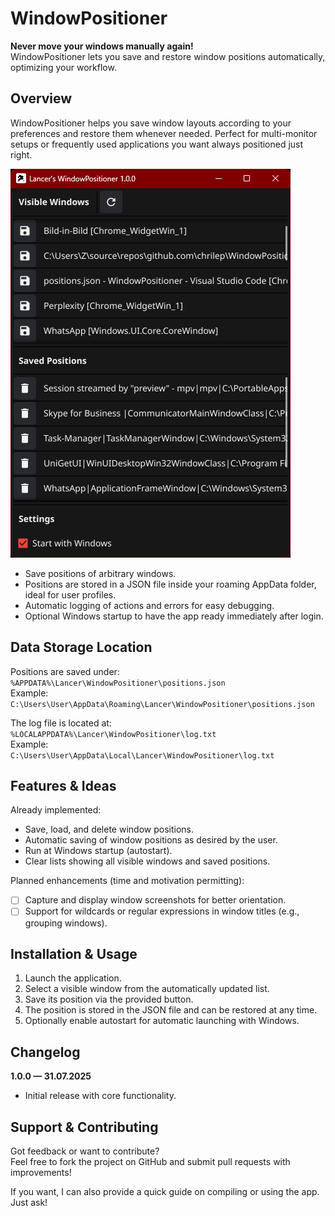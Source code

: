 # WindowPositioner

**Never move your windows manually again!**  
WindowPositioner lets you save and restore window positions automatically, optimizing your workflow.

## Overview

WindowPositioner helps you save window layouts according to your preferences and restore them whenever needed. Perfect for multi-monitor setups or frequently used applications you want always positioned just right.

![WindowPositioner App Screenshot](https://raw.githubusercontent.com/chrilep/WindowPositioner/refs/heads/main/res/gui.png)

- Save positions of arbitrary windows.  
- Positions are stored in a JSON file inside your roaming AppData folder, ideal for user profiles.  
- Automatic logging of actions and errors for easy debugging.  
- Optional Windows startup to have the app ready immediately after login.

## Data Storage Location

Positions are saved under:  
`%APPDATA%\Lancer\WindowPositioner\positions.json`  
Example:  
`C:\Users\User\AppData\Roaming\Lancer\WindowPositioner\positions.json`

The log file is located at:  
`%LOCALAPPDATA%\Lancer\WindowPositioner\log.txt`  
Example:  
`C:\Users\User\AppData\Local\Lancer\WindowPositioner\log.txt`

## Features & Ideas

Already implemented:

- Save, load, and delete window positions.  
- Automatic saving of window positions as desired by the user.  
- Run at Windows startup (autostart).  
- Clear lists showing all visible windows and saved positions.

Planned enhancements (time and motivation permitting):

- [ ] Capture and display window screenshots for better orientation.  
- [ ] Support for wildcards or regular expressions in window titles (e.g., grouping windows).

## Installation & Usage

1. Launch the application.  
2. Select a visible window from the automatically updated list.  
3. Save its position via the provided button.  
4. The position is stored in the JSON file and can be restored at any time.  
5. Optionally enable autostart for automatic launching with Windows.

## Changelog

**1.0.0 — 31.07.2025**  
- Initial release with core functionality.

## Support & Contributing

Got feedback or want to contribute?  
Feel free to fork the project on GitHub and submit pull requests with improvements!

If you want, I can also provide a quick guide on compiling or using the app. Just ask!
